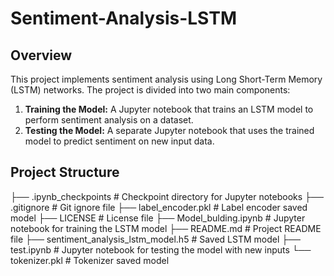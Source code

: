 # Sentiment-Analysis-LSTM

## Overview

This project implements sentiment analysis using Long Short-Term Memory (LSTM) networks. The project is divided into two main components:
1. **Training the Model:** A Jupyter notebook that trains an LSTM model to perform sentiment analysis on a dataset.
2. **Testing the Model:** A separate Jupyter notebook that uses the trained model to predict sentiment on new input data.

## Project Structure
├── .ipynb_checkpoints # Checkpoint directory for Jupyter notebooks
├── .gitignore # Git ignore file
├── label_encoder.pkl # Label encoder saved model
├── LICENSE # License file
├── Model_bulding.ipynb # Jupyter notebook for training the LSTM model
├── README.md # Project README file
├── sentiment_analysis_lstm_model.h5 # Saved LSTM model
├── test.ipynb # Jupyter notebook for testing the model with new inputs
└── tokenizer.pkl # Tokenizer saved model

